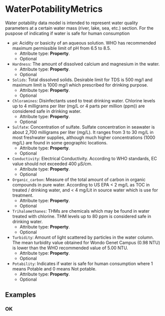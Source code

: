 # WaterPotabilityMetrics

Water potability data model is intended to represent water quality parameters at a certain water mass (river,  lake, sea, etc.) section. For the puspose of indicating if water is safe for human consumption
-  `pH`: Acidity or basicity of an aqueous solution. WHO has recommended maximum permissible limit of pH from 6.5 to 8.5.
   -  Attribute type: **Property**. 
   -  Optional
-  `Hardness`: The amount of dissolved calcium and magnesium in the water.
   -  Attribute type: **Property**. 
   -  Optional
-  `Solids`: Total dissolved solids. Desirable limit for TDS is 500 mg/l and maximum limit is 1000 mg/l which prescribed for drinking purpose.
   -  Attribute type: **Property**. 
   -  Optional
-  `Chloramines`: Disinfectants used to treat drinking water. Chlorine levels up to 4 milligrams per liter (mg/L or 4 parts per million (ppm)) are considered safe in drinking water.
   -  Attribute type: **Property**. 
   -  Optional
-  `Sulfate`: Concentration of sulfate. Sulfate concentration in seawater is about 2,700 milligrams per liter (mg/L). It ranges from 3 to 30 mg/L in most freshwater supplies, although much higher concentrations (1000 mg/L) are found in some geographic locations.
   -  Attribute type: **Property**. 
   -  Optional
-  `Conductivity`: Electrical Conductivity. According to WHO standards, EC value should not exceeded 400 μS/cm.
   -  Attribute type: **Property**. 
   -  Optional
-  `Organic_carbon`: Measure of the total amount of carbon in organic compounds in pure water. According to US EPA < 2 mg/L as TOC in treated / drinking water, and < 4 mg/Lit in source water which is use for treatment.
   -  Attribute type: **Property**. 
   -  Optional
-  `Trihalomethanes`: THMs are chemicals which may be found in water treated with chlorine. THM levels up to 80 ppm is considered safe in drinking water.
   -  Attribute type: **Property**. 
   -  Optional
-  `Turbidity`: Amount of light scattered by particles in the water column. The mean turbidity value obtained for Wondo Genet Campus (0.98 NTU) is lower than the WHO recommended value of 5.00 NTU.
   -  Attribute type: **Property**. 
   -  Optional
-  `Potability`: Indicates if water is safe for human consumption where 1 means Potable and 0 means Not potable.
   -  Attribute type: **Property**. 
   -  Optional



## Examples

### OK


